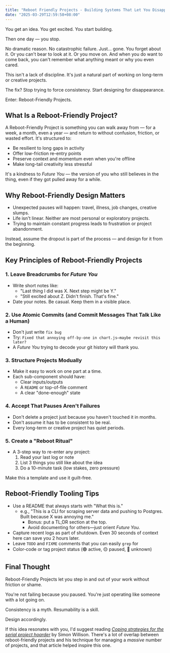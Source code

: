```yaml
---
title: "Reboot Friendly Projects - Building Systems That Let You Disappear (and Come Back)"
date: "2025-03-29T12:59:58+08:00"
---
```


You get an idea. You get excited. You start building.

Then one day — you stop.

No dramatic reason. No catastrophic failure. Just... gone. You forget about it. Or you can't bear to look at it. Or you move on. And when you do want to come back, you can't remember what anything meant or why you even cared.

This isn't a lack of discipline. It's just a natural part of working on long-term or creative projects.

The fix? Stop trying to force consistency. Start designing for disappearance.

Enter: Reboot-Friendly Projects.

## What Is a Reboot-Friendly Project?

A Reboot-Friendly Project is something you can walk away from — for a week, a month, even a year — and return to without confusion, friction, or wasted effort. It's structured to:

- Be resilient to long gaps in activity
- Offer low-friction re-entry points
- Preserve context and momentum even when you're offline
- Make long-tail creativity less stressful

It's a kindness to *Future You* — the version of you who still believes in the thing, even if they got pulled away for a while.

## Why Reboot-Friendly Design Matters

- Unexpected pauses will happen: travel, illness, job changes, creative slumps.
- Life isn't linear. Neither are most personal or exploratory projects.
- Trying to maintain constant progress leads to frustration or project abandonment.

Instead, assume the dropout is part of the process — and design for it from the beginning.

## Key Principles of Reboot-Friendly Projects

### 1. Leave Breadcrumbs for *Future You*

- Write short notes like:
  - "Last thing I did was X. Next step might be Y."
  - "Still excited about Z. Didn't finish. That's fine."
- Date your notes. Be casual. Keep them in a visible place.

### 2. Use Atomic Commits (and Commit Messages That Talk Like a Human)

- Don't just write `fix bug`
- Try: `Fixed that annoying off-by-one in chart.js—maybe revisit this later?`
- A *Future You* trying to decode your git history will thank you.

### 3. Structure Projects Modually

- Make it easy to work on one part at a time.
- Each sub-component should have:
  - Clear inputs/outputs
  - A `README` or top-of-file comment
  - A clear "done-enough" state

### 4. Accept That Pauses Aren't Failures

- Don't delete a project just because you haven't touched it in months.
- Don't assume it has to be consistent to be real.
- Every long-term or creative project has quiet periods.

### 5. Create a "Reboot Ritual"

- A 3-step way to re-enter any project:
  1. Read your last log or note
  2. List 3 things you still like about the idea
  3. Do a 10-minute task (low stakes, zero pressure)

Make this a template and use it guilt-free.

## Reboot-Friendly Tooling Tips

- Use a README that always starts with "What this is."
  - e.g., "This is a CLI for scraping server data and pushing to Postgres. Built because X was annoying me."
    - Bonus: put a TL;DR section at the top.
    - Avoid documenting for others—just orient *Future You*.
- Capture recent logs as part of shutdown. Even 30 seconds of context here can save you 2 hours later.
- Leave `TODO` and `FIXME` comments that you can easily `grep` for
- Color-code or tag project status (🟢 active, 🟡 paused, 🔴 unknown)

## Final Thought

Reboot-Friendly Projects let you step in and out of your work without friction or shame.

You're not failing because you paused. You're just operating like someone with a lot going on.

Consistency is a myth. Resumability is a skill.

Design accordingly.

If this idea resonates with you, I'd suggest reading [*Coping strategies for the serial project hoarder*](https://simonwillison.net/2022/Nov/26/productivity/) by Simon Willison. There's a lot of overlap between reboot-friendly projects and his technique for managing a *massive* number of projects, and that article helped inspire this one.
